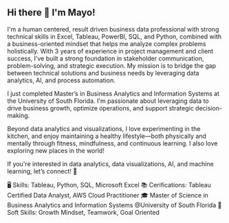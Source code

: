 ## Hi there 👋 I'm Mayo!

I'm a human centered, result driven business data professional with strong technical skills in Excel, Tableau, PowerBI, SQL, and Python, combined with a business-oriented mindset that helps me analyze complex problems holistically. With 3 years of experience in project management and client success, I’ve built a strong foundation in stakeholder communication, problem-solving, and strategic execution. My mission is to bridge the gap between technical solutions and business needs by leveraging data analytics, AI, and process automation. 

I just completed Master’s in Business Analytics and Information Systems at the University of South Florida. I'm passionate about leveraging data to drive business growth, optimize operations, and support strategic decision-making.

Beyond data analytics and visualizations, I love experimenting in the kitchen, and enjoy maintaining a healthy lifestyle—both physically and mentally through fitness, mindfulness, and continuous learning. I also love exploring new places in the world!

If you're interested in data analytics, data visualizations, AI, and machine learning, let’s connect! 🚀

🖥️ Skills: Tableau, Python, SQL, Microsoft Excel
📚 Cerifications: Tableau Certified Data Analyst, AWS Cloud Practitioner 
🎓 Master of Science in Business Analytics and Information Systems @University of South Florida
🤝 Soft Skills: Growth Mindset, Teamwork, Goal Oriented

<!--
**mfukuda1815/mfukuda1815** is a ✨ _special_ ✨ repository because its `README.md` (this file) appears on your GitHub profile.

Here are some ideas to get you started:

- 🔭 I’m currently working on ...
- 🌱 I’m currently learning ...
- 👯 I’m looking to collaborate on ...
- 🤔 I’m looking for help with ...
- 💬 Ask me about ...
- 📫 How to reach me: ...
- 😄 Pronouns: ...
- ⚡ Fun fact: ...
-->
